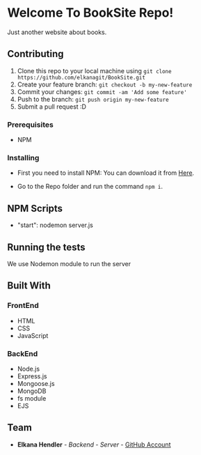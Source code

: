 # Welcome To BookSite Repo!

Just another website about books.

## Contributing

1. Clone this repo to your local machine using `git clone https://github.com/elkanagit/BookSite.git`
2. Create your feature branch: `git checkout -b my-new-feature`
3. Commit your changes: `git commit -am 'Add some feature'`
4. Push to the branch: `git push origin my-new-feature`
5. Submit a pull request :D

### Prerequisites

* NPM

### Installing

* First you need to install NPM:
You can download it from [Here](https://www.npmjs.com/get-npm).

* Go to the Repo folder and run the command `npm i`.

## NPM Scripts
* "start": nodemon server.js

## Running the tests

We use Nodemon module to run the server

## Built With
### FrontEnd
* HTML
* CSS
* JavaScript

### BackEnd
* Node.js
* Express.js
* Mongoose.js
* MongoDB
* fs module
* EJS


## Team

* **Elkana Hendler** - *Backend - Server* - [GitHub Account](https://github.com/elkanagit)
